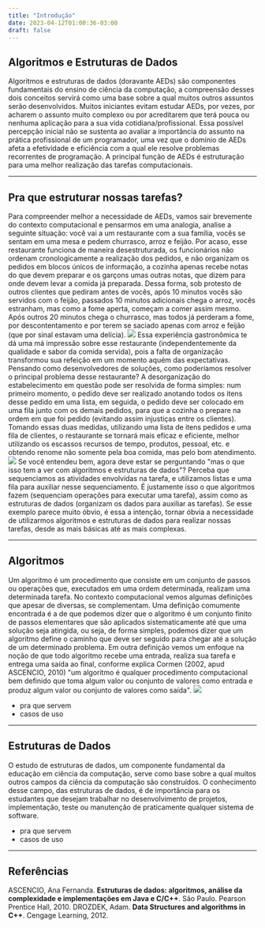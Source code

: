 ```yaml
---
title: "Introdução"
date: 2023-04-12T01:00:36-03:00
draft: false
---
```


## Algoritmos e Estruturas de Dados
Algoritmos e estruturas de dados (doravante AEDs) são componentes fundamentais do ensino de ciência da computação, a compreensão desses dois conceitos servirá como uma base sobre a qual muitos outros assuntos serão desenvolvidos. Muitos iniciantes evitam estudar AEDs, por vezes, por acharem o assunto muito complexo ou por acreditarem que terá pouca ou nenhuma aplicação para a sua vida cotidiana/profissional. Essa possível percepção inicial não se sustenta ao avaliar a importância do assunto na prática profissional de um programador, uma vez que o domínio de AEDs afeta a efetividade e eficiência com a qual ele resolve problemas recorrentes de programação. A principal função de AEDs é estruturação para uma melhor realização das tarefas computacionais.
***
## Pra que estruturar nossas tarefas?
Para compreender melhor a necessidade de AEDs, vamos sair brevemente do contexto computacional e pensarmos em uma analogia, analise a seguinte situação: você vai a um restaurante com a sua família, vocês se sentam em uma mesa e pedem churrasco, arroz e feijão. Por acaso, esse restaurante funciona de maneira desestruturada, os funcionários não ordenam cronologicamente a realização dos pedidos, e não organizam os pedidos em blocos únicos de informação, a cozinha apenas recebe notas do que devem preparar e os garçons umas outras notas, que dizem para onde devem levar a comida já preparada. Dessa forma, sob protesto de outros clientes que pediram antes de vocês, após 10 minutos vocês são servidos com o feijão, passados 10 minutos adicionais chega o arroz, vocês estranham, mas como a fome aperta, começam a comer assim mesmo. Após outros 20 minutos chega o churrasco, mas todos já perderam a fome, por descontentamento e por terem se saciado apenas com arroz e feijão (que por sinal estavam uma delícia).
![](https://github.com/doYourCode/algoritmos_e_estruturas_de_dados/blob/main/wiki/img/pedidos_exemplo_rest_intro_001.png?raw=true)
Essa experiência gastronômica te dá uma má impressão sobre esse restaurante (independentemente da qualidade e sabor da comida servida), pois a falta de organização transformou sua refeição em um momento aquém das expectativas. Pensando como desenvolvedores de soluções, como poderíamos resolver o principal problema desse restaurante? A desorganização do estabelecimento em questão pode ser resolvida de forma simples: num primeiro momento, o pedido deve ser realizado anotando todos os itens desse pedido em uma lista, em seguida, o pedido deve ser colocado em uma fila junto com os demais pedidos, para que a cozinha o prepare na ordem em que foi pedido (evitando assim injustiças entre os clientes). Tomando essas duas medidas, utilizando uma lista de itens pedidos e uma fila de clientes, o restaurante se tornará mais eficaz e eficiente, melhor utilizando os escassos recursos de tempo, produtos, pessoal, etc. e obtendo renome não somente pela boa comida, mas pelo bom atendimento.
![](https://github.com/doYourCode/algoritmos_e_estruturas_de_dados/blob/main/wiki/img/pedidos_exemplo_rest_intro_002.png?raw=true)
Se você entendeu bem, agora deve estar se perguntando "mas o que isso tem a ver com algoritmos e estruturas de dados"? Perceba que sequenciamos as atividades envolvidas na tarefa, e utilizamos listas e uma fila para auxiliar nesse sequenciamento. É justamente isso o que algoritmos fazem (sequenciam  operações para executar uma tarefa), assim como as estruturas de dados (organizam os dados para auxiliar as tarefas). Se esse exemplo parece muito óbvio, é essa a intenção, tornar óbvia a necessidade de utilizarmos algoritmos e estruturas de dados para realizar nossas tarefas, desde as mais básicas até as mais complexas.
***
## Algoritmos
Um algoritmo é um procedimento que consiste em um conjunto de passos ou operações que, executados em uma ordem determinada, realizam uma determinada tarefa. No contexto computacional vemos algumas definições que apesar de diversas, se complementam. Uma definição comumente encontrada é a de que podemos dizer que o algoritmo é um conjunto finito de passos elementares que são aplicados sistematicamente até que uma solução seja atingida, ou seja, de forma simples, podemos dizer que um algoritmo define o caminho que deve ser seguido para chegar até a solução de um determinado problema. Em outra definição vemos um enfoque na noção de que todo algoritmo recebe uma entrada, realiza sua tarefa e entrega uma saída ao final, conforme explica Cormen (2002, apud ASCENCIO, 2010) "um algoritmo é qualquer procedimento computacional bem definido que toma algum valor ou conjunto de valores como entrada e produz algum valor ou conjunto de valores como saída".
![](https://github.com/doYourCode/algoritmos_e_estruturas_de_dados/blob/main/wiki/img/algoritmo_def_intro.png?raw=true)
* pra que servem
* casos de uso
***
## Estruturas de Dados
O estudo de estruturas de dados, um componente fundamental da educação em ciência da computação, serve como base sobre a qual muitos outros campos da ciência da computação são construídos. O conhecimento desse campo, das estruturas de dados, é de importância para os estudantes que desejam trabalhar no desenvolvimento de projetos, implementação, teste ou manutenção de praticamente qualquer sistema de software.
* pra que servem
* casos de uso
***
## Referências
ASCENCIO, Ana Fernanda. **Estruturas de dados: algoritmos, análise da complexidade e implementações em Java e C/C++**. São Paulo. Pearson Prentice Hall, 2010.
DROZDEK, Adam. **Data Structures and algorithms in C++**. Cengage Learning, 2012.
